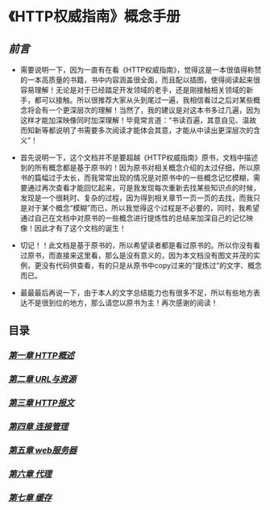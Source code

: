 # 《HTTP权威指南》概念手册

## *前言*

* 需要说明一下，因为一直有在看《HTTP权威指南》，觉得这是一本很值得称赞的一本高质量的书籍，书中内容涵盖很全面，而且配以插图，使得阅读起来很容易理解！无论是对于已经踏足开发领域的老手，还是刚接触相关领域的新手，都可以接触。所以很推荐大家从头到尾过一遍，我相信看过之后对某些概念将会有一个更深层次的理解！当然了，我的建议是对这本书多过几遍，因为这样才能加深映像同时加深理解！毕竟常言道：“书读百遍，其意自见、温故而知新等都说明了书需要多次阅读才能体会其意，才能从中读出更深层次的含义”！

* 首先说明一下，这个文档并不是要超越《HTTP权威指南》原书，文档中描述到的所有概念都是基于原书的！因为原书对相关概念介绍的太过仔细，所以原书的篇幅过于太长，而我常常出现的情况是对原书中的一些概念记忆模糊，需要通过再次查看才能回忆起来，可是我发现每次重新去找某些知识点的时候，发现是一个很耗时、复杂的过程，因为得到相关章节一页一页的去找，而我只是对于某个概念“模糊”而已，所以我觉得这个过程是不必要的，同时，我希望通过自己在文档中对原书的一些概念进行提炼性的总结来加深自己的记忆映像！因此才有了这个文档的诞生！

* 切记！！此文档是基于原书的，所以希望读者都是看过原书的。所以你没有看过原书，而直接来这里看，那么是没有意义的，因为本文档没有图文并茂的实例，更没有代码供查看，有的只是从原书中copy过来的“提炼过”的文字、概念而已。

* 最最最后再说一下，由于本人的文字总结能力也有很多不足，所以有些地方表达不是很到位的地方，那么请您以原书为主！再次感谢的阅读！




## 目录

### *[第一章 HTTP概述](https://github.com/woai30231/http/tree/master/%E7%AC%AC%E4%B8%80%E7%AB%A0%20HTTP%20%E6%A6%82%E8%BF%B0)*


### *[第二章 URL与资源](https://github.com/woai30231/http/tree/master/%E7%AC%AC%E4%BA%8C%E7%AB%A0%20URL%E4%B8%8E%E8%B5%84%E6%BA%90)*


### *[第三章 HTTP报文](https://github.com/woai30231/http/tree/master/%E7%AC%AC%E4%B8%89%E7%AB%A0%20HTTP%E6%8A%A5%E6%96%87)*


### *[第四章 连接管理](https://github.com/woai30231/http/tree/master/%E7%AC%AC%E5%9B%9B%E7%AB%A0%20%E8%BF%9E%E6%8E%A5%E7%AE%A1%E7%90%86)*

### *[第五章 web服务器](https://github.com/woai30231/http/tree/master/%E7%AC%AC%E4%BA%94%E7%AB%A0%20web%E6%9C%8D%E5%8A%A1%E5%99%A8)*

### *[第六章 代理](https://github.com/woai30231/http/tree/master/%E7%AC%AC%E5%85%AD%E7%AB%A0%20%E4%BB%A3%E7%90%86)*

### *[第七章 缓存]()*